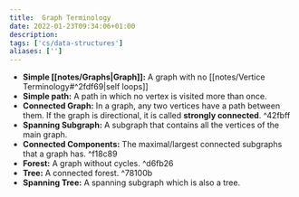 ```yaml
---
title:  Graph Terminology
date: 2022-01-23T09:34:06+01:00
description: 
tags: ['cs/data-structures']
aliases: ['']
---
```

* **Simple [[notes/Graphs|Graph]]:** A graph with no [[notes/Vertice Terminology#^2fdf69|self loops]]
* **Simple path:** A path in which no vertex is visited more than once.
* **Connected Graph:** In a graph, any two vertices have a path between them. If the graph is directional, it is called **strongly connected**. ^42fbff
* **Spanning Subgraph:** A subgraph that contains all the vertices of the main graph.
* **Connected Components:** The maximal/largest connected subgraphs that a graph has. ^f18c89
* **Forest:** A graph without cycles. ^d6fb26
* **Tree:** A connected forest. ^78100b
* **Spanning Tree:** A spanning subgraph which is also a tree. 